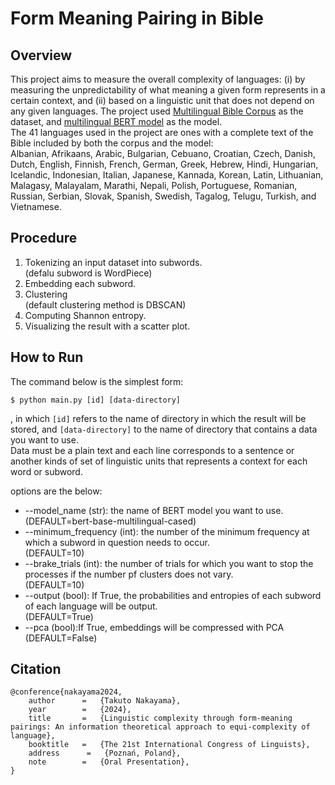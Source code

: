 # Form Meaning Pairing in Bible

## Overview
This project aims to measure the overall complexity of languages:
(i) by measuring the unpredictability of what meaning a given form represents in a certain context, and
(ii) based on a linguistic unit that does not depend on any given languages.
The project used [Multilingual Bible Corpus](https://christos-c.com/bible/) as the dataset, and [multilingual BERT model](https://huggingface.co/google-bert/bert-base-multilingual-cased) as the model.<br>
The 41 languages used in the project are ones with a complete text of the Bible included by both the corpus and the model:<br>
Albanian, Afrikaans, Arabic, Bulgarian, Cebuano, Croatian, Czech, Danish, Dutch, English, Finnish, French, German, Greek, Hebrew, Hindi, Hungarian, Icelandic, Indonesian, Italian, Japanese, Kannada, Korean, Latin, Lithuanian, Malagasy, Malayalam, Marathi, Nepali, Polish, Portuguese, Romanian, Russian, Serbian, Slovak, Spanish, Swedish, Tagalog, Telugu, Turkish, and Vietnamese.

## Procedure
1. Tokenizing an input dataset into subwords.<br>
   (defalu subword is WordPiece)
2. Embedding each subword.
3. Clustering<br>
   (default clustering method is DBSCAN)
4. Computing Shannon entropy.
5. Visualizing the result with a scatter plot.

## How to Run
The command below is the simplest form:
```
$ python main.py [id] [data-directory]
```
, in which `[id]` refers to the name of directory in which the result will be stored, and `[data-directory]` to the name of directory that contains a data you want to use.<br>
Data must be a plain text and each line corresponds to a sentence or another kinds of set of linguistic units that represents a context for each word or subword.

options are the below:
- --model_name (str): the name of BERT model you want to use.<br>(DEFAULT=bert-base-multilingual-cased)
- --minimum_frequency (int): the number of the minimum frequency at which a subword in question needs to occur.<br>(DEFAULT=10)
- --brake_trials (int): the number of trials for which you want to stop the processes if the number pf clusters does not vary.<br>(DEFAULT=10)
- --output (bool): If True, the probabilities and entropies of each subword of each language will be output.<br>(DEFAULT=True)
- --pca (bool):If True, embeddings will be compressed with PCA<br>(DEFAULT=False)


## Citation
```
@conference{nakayama2024,
    author      =   {Takuto Nakayama},
    year        =   {2024},
    title       =   {Linguistic complexity through form-meaning pairings: An information theoretical approach to equi-complexity of language},
    booktitle   =   {The 21st International Congress of Linguists},
    address      =   {Poznań, Poland},
    note        =   {Oral Presentation},
}
```